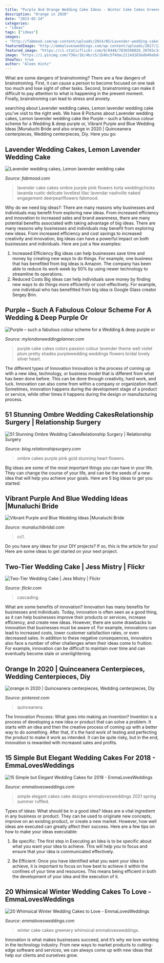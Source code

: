 ```yaml
---
title: "Purple And Orange Wedding Cake Ideas - Winter Cake Cakes Greenery Whimsical Emmalovesweddings"
description: "Orange in 2020"
date: "2023-02-24"
categories:
- "ideas"
tags: ["ideas"]
images:
- "http://fabmood.com/wp-content/uploads/2014/05/Lavender-wedding-cake1.jpg"
featuredImage: "http://emmalovesweddings.com/wp-content/uploads/2017/12/simple-but-elegant-ruffled-wedding-cake.jpg"
featured_image: "https://c1.staticflickr.com/9/8448/7836598026_39765c3c05_b.jpg"
image: "https://i.pinimg.com/736x/1b/4b/c5/1b4bc5f4dac2114d183edb46ebdc9103.jpg"
ShowToc: true
author: "Aleen Hintz"
---
```



What are some dangers of brainstroming?
There are a few dangers of brainstroming. First, it can cause a person to become focused on one task too much and lose sight of other tasks. Second, brainstroming can make it difficult to pay attention to what is happening in the present moment. Finally, brainstroming can lead to stress and anxiety.

	

		
searching about Lavender wedding cakes, Lemon lavender wedding cake you've visit to the right web. We have 8 Pictures about Lavender wedding cakes, Lemon lavender wedding cake like Purple – such a fabulous colour scheme for a Wedding &amp; deep purple or, Vibrant Purple and Blue Wedding Ideas |Munaluchi Bride and also orange in 2020 | Quinceanera centerpieces, Wedding centerpieces, Diy. Here you go:
		
    
## Lavender Wedding Cakes, Lemon Lavender Wedding Cake

<img loading=lazy src="http://fabmood.com/wp-content/uploads/2014/05/Lavender-wedding-cake1.jpg" onerror="this.onerror=null;this.src='https://tse1.mm.bing.net/th?id=OIP.L4RhgerJr0x6DgctOlxSsgHaLH&amp;pid=15.1';" alt="Lavender wedding cakes, Lemon lavender wedding cake">

_Source: fabmood.com_

>lavender cake cakes ombre purple pink flowers torta weddingchicks lavanda rustic delicate loveliest lilac lavendar nashville naked engagement deerpearlflowers fabmood. 

	

Why do we need big ideas?: There are many reasons why businesses and individuals may benefit from exploring new ideas. From increased efficiency and innovation to increased sales and brand awareness, there are many potential benefits associated with taking advantage of big ideas.
There are many reasons why businesses and individuals may benefit from exploring new ideas. From increased efficiency and cost savings to increased creativity and innovation, big ideas can have a powerful impact on both businesses and individuals. Here are just a few examples:
1. Increased Efficiency
Big ideas can help businesses save time and money by creating new ways to do things. For example, one business that has benefited from big ideas is Amazon. The company has been able to reduce its work week by 50% by using newer technology to streamline its operations.
2. Reduced Costs
Big ideas can help individuals save money by finding new ways to do things more efficiently or cost-effectively. For example, one individual who has benefitted from big idea is Google Glass creator Sergey Brin.

    
## Purple – Such A Fabulous Colour Scheme For A Wedding &amp; Deep Purple Or

<img loading=lazy src="http://www.mylondonweddingplanner.com/wp-content/uploads/2015/09/wedding-cake.jpg" onerror="this.onerror=null;this.src='https://tse4.mm.bing.net/th?id=OIP.zjGIYbqjN1GnVfWC7UmrpgHaLO&amp;pid=15.1';" alt="Purple – such a fabulous colour scheme for a Wedding &amp; deep purple or">

_Source: mylondonweddingplanner.com_

>purple cake cakes colors passion colour lavender theme well violet plum pretty shades purplewedding weddings flowers bridal lovely silver heart. 

	

The different types of Innovation
Innovation is the process of coming up with a new idea, technology, or business model that is different from what has been done before. This can be done through creativity, hard work, and luck. Innovation can also come from within a company or organization itself. Sometimes, innovation happens during the development stage of a product or service, while other times it happens during the design or manufacturing process.

    
## 51 Stunning Ombre Wedding CakesRelationship Surgery | Relationship Surgery

<img loading=lazy src="http://blog.relationshipsurgery.com/wp-content/uploads/2015/03/07143c3f60468b4e2e832d152a0138d6.jpg" onerror="this.onerror=null;this.src='https://tse3.mm.bing.net/th?id=OIP.jVar1nEHT3xyhrsRA0DRCAHaLI&amp;pid=15.1';" alt="51 Stunning Ombre Wedding CakesRelationship Surgery | Relationship Surgery">

_Source: blog.relationshipsurgery.com_

>ombre cakes purple pink gold stunning heart flowers. 

	

Big ideas are some of the most important things you can have in your life. They can change the course of your life, and can be the seeds of a new idea that will help you achieve your goals. Here are 5 big ideas to get you started: 

    
## Vibrant Purple And Blue Wedding Ideas |Munaluchi Bride

<img loading=lazy src="https://www.munaluchibridal.com/wp-content/uploads/2016/10/CC1_4327.jpg" onerror="this.onerror=null;this.src='https://tse4.mm.bing.net/th?id=OIP.zj7KyaP8FQCXjX3UNtSqLwHaLH&amp;pid=15.1';" alt="Vibrant Purple and Blue Wedding Ideas |Munaluchi Bride">

_Source: munaluchibridal.com_

>cc1. 

	

Do you have any ideas for your DIY projects? If so, this is the article for you! Here are some ideas to get started on your next project.

    
## Two-Tier Wedding Cake | Jess Mistry | Flickr

<img loading=lazy src="https://c1.staticflickr.com/9/8448/7836598026_39765c3c05_b.jpg" onerror="this.onerror=null;this.src='https://tse1.mm.bing.net/th?id=OIP.KH61R5MDxDQhCDEbIA6xqgHaJ4&amp;pid=15.1';" alt="Two-Tier Wedding Cake | Jess Mistry | Flickr">

_Source: flickr.com_

>cascading. 

	

What are some benefits of innovation?
Innovation has many benefits for businesses and individuals. Today, innovation is often seen as a good thing, as it can help businesses improve their products or services, increase efficiency, and create new ideas. However, there are some drawbacks to innovation that businesses must be aware of. For example, innovations can lead to increased costs, lower customer satisfaction rates, or even decreased sales. In addition to these negative consequences, innovators also face a number of other challenges when their ideas come to fruition. For example, innovation can be difficult to maintain over time and can eventually become stale or unenlightening.

    
## Orange In 2020 | Quinceanera Centerpieces, Wedding Centerpieces, Diy

<img loading=lazy src="https://i.pinimg.com/736x/1b/4b/c5/1b4bc5f4dac2114d183edb46ebdc9103.jpg" onerror="this.onerror=null;this.src='https://tse4.mm.bing.net/th?id=OIP.4D-6j3in8dzmVr0-u6tpgwHaI5&amp;pid=15.1';" alt="orange in 2020 | Quinceanera centerpieces, Wedding centerpieces, Diy">

_Source: pinterest.com_

>quinceanera. 

	

The Innovation Process: What goes into making an invention?
Invention is a process of developing a new idea or product that can solve a problem. It starts with an idea and then the creative process of coming up with a better way to do something. After that, it's the hard work of testing and perfecting the product to make it work as intended. It can be quite risky, but in the end, innovation is rewarded with increased sales and profits.

    
## 15 Simple But Elegant Wedding Cakes For 2018 - EmmaLovesWeddings

<img loading=lazy src="http://emmalovesweddings.com/wp-content/uploads/2017/12/simple-but-elegant-ruffled-wedding-cake.jpg" onerror="this.onerror=null;this.src='https://tse3.mm.bing.net/th?id=OIP.SiWu_d65hpLCNxjfp7nT6wHaLI&amp;pid=15.1';" alt="15 Simple but Elegant Wedding Cakes for 2018 - EmmaLovesWeddings">

_Source: emmalovesweddings.com_

>simple elegant cakes cake designs emmalovesweddings 2021 spring summer ruffled. 

	

Types of ideas: What should be in a good idea?
Ideas are a vital ingredient in any business or product. They can be used to originate new concepts, improve on an existing product, or create a new market. However, how well ideas are executed can greatly affect their success. Here are a few tips on how to make your ideas executable:
1. Be specific: The first step in Executing an Idea is to be specific about what you want your idea to achieve. This will help you to focus and ensure that your idea is communicated effectively.

2. Be Efficient: Once you have identified what you want your idea to achieve, it is important to focus on how best to achieve it within the confines of your time and resources. This means being efficient in both the development of your idea and the execution of it.


    
## 20 Whimsical Winter Wedding Cakes To Love - EmmaLovesWeddings

<img loading=lazy src="http://emmalovesweddings.com/wp-content/uploads/2018/10/white-and-greenery-winter-wedding-cake.jpg" onerror="this.onerror=null;this.src='https://tse3.mm.bing.net/th?id=OIP.xshER5RqAqdkpuD1-UCzqwHaKH&amp;pid=15.1';" alt="20 Whimsical Winter Wedding Cakes to Love - EmmaLovesWeddings">

_Source: emmalovesweddings.com_

>winter cake cakes greenery whimsical emmalovesweddings. 

	

Innovation is what makes businesses succeed, and it’s why we love working in the technology industry. From new ways to market products to cutting-edge software and services, we can always come up with new ideas that help our clients and ourselves grow.

